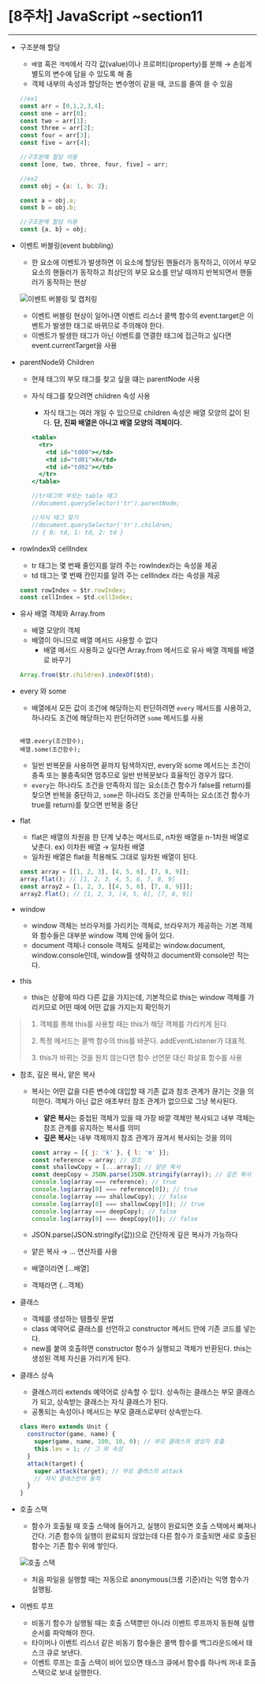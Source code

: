# [8주차] JavaScript ~section11

---

- 구조분해 할당
    - `배열` 혹은 `객체`에서 각각 값(value)이나 프로퍼티(property)를 분해
    → 손쉽게 별도의 변수에 담을 수 있도록 해 줌
    - 객체 내부의 속성과 할당하는 변수명이 같을 때, 코드를 줄여 쓸 수 있음
    
    ```jsx
    //ex1
    const arr = [0,1,2,3,4];
    const one = arr[0];
    const two = arr[1];
    const three = arr[2];
    const four = arr[3];
    const five = arr[4];
    
    //구조분해 할당 이용
    const [one, two, three, four, five] = arr;
    ```
    
    ```jsx
    //ex2
    const obj = {a: 1, b: 2};
    
    const a = obj.a;
    const b = obj.b;
    
    //구조분해 할당 이용
    const {a, b} = obj;
    ```
    
- 이벤트 버블링(event bubbling)
    - 한 요소에 이벤트가 발생하면 이 요소에 할당된 핸들러가 동작하고, 이어서 부모 요소의 핸들러가 동작하고 최상단의 부모 요소를 만날 때까지 반복되면서 핸들러가 동작하는 현상
    
    ![이벤트 버블링 및 캡처링](./eventbubbling.png)
    
    - 이벤트 버블링 현상이 일어나면 이벤트 리스너 콜백 함수의 event.target은 이벤트가 발생한 태그로 바뀌므로 주의해야 한다.
    - 이벤트가 발생한 태그가 아닌 이벤트를 연결한 태그에 접근하고 싶다면 event.currentTarget을 사용
    
- parentNode와 Children
    - 현재 태그의 부모 태그를 찾고 싶을 떄는 parentNode 사용
    - 자식 태그를 찾으려면 children 속성 사용
        - 자식 태그는 여러 개일 수 있으므로 children 속성은 배열 모양의 값이 된다. **단, 진짜 배열은 아니고 배열 모양의 객체이다.**
        
        ```jsx
        <table>
          <tr>
            <td id="td00"></td>
            <td id="td01">X</td>
            <td id="td02"></td>
          </tr>
        </table>
        
        //tr태그의 부모는 table 태그
        //document.querySelector('tr').parentNode;
        
        //자식 태그 찾기
        //document.querySelector('tr').children;
        // { 0: td, 1: td, 2: td }
        ```
        
- rowIndex와 cellIndex
    - tr 태그는 몇 번째 줄인지를 알려 주는 rowIndex라는 속성을 제공
    - td 태그는 몇 번째 칸인지를 알려 주는 cellIndex 라는 속성을 제공
    
    ```jsx
    const rowIndex = $tr.rowIndex;
    const cellIndex = $td.cellIndex;
    ```
    
- 유사 배열 객체와 Array.from
    - 배열 모양의 객체
    - 배열이 아니므로 배열 메서드 사용할 수 없다
        - 배열 메서드 사용하고 싶다면 Array.from 메서드로 유사 배열 객체를 배열로 바꾸기
    
    ```jsx
    Array.from($tr.children).indexOf($td);
    ```
    
- every 와 some
    - 배열에서 모든 값이 조건에 해당하는지 판단하려면 `every` 메서드를 사용하고, 하나라도 조건에 해당하는지 판단하려면 `some` 메서드를 사용
    
    ```
    
    배열.every(조건함수);
    배열.some(조건함수);
    ```
    
    - 일반 반복문을 사용하면 끝까지 탐색하지만, every와 some 메서드는 조건이 충족 또는 불충족되면 멈추므로 일반 반복문보다 효율적인 경우가 많다.
    - `every`는 하나라도 조건을 만족하지 않는 요소(조건 함수가 false를 return)를 찾으면 반복을 중단하고, `some`은 하나라도 조건을 만족하는 요소(조건 함수가 true를 return)를 찾으면 반복을 중단
    
- flat
    - flat은 배열의 차원을 한 단계 낮추는 메서드로, n차원 배열을 n-1차원 배열로 낮춘다. ex) 이차원 배열 → 일차원 배열
    - 일차원 배열은 flat을 적용해도 그대로 일차원 배열이 된다.
    
    ```jsx
    const array = [[1, 2, 3], [4, 5, 6], [7, 8, 9]];
    array.flat(); // [1, 2, 3, 4, 5, 6, 7, 8, 9]
    const array2 = [1, 2, 3, [[4, 5, 6], [7, 8, 9]]];
    array2.flat(); // [1, 2, 3, [4, 5, 6], [7, 8, 9]]
    ```
    
- window
    - window 객체는 브라우저를 가리키는 객체로, 브라우저가 제공하는 기본 객체와 함수들은 대부분 window 객체 안에 들어 있다.
    - document 객체나 console 객체도 실제로는 window.document, window.console인데, window를 생략하고 document와 console만 적는다.
    
- this
    - this는 상황에 따라 다른 값을 가지는데, 기본적으로 this는 window 객체를 가리키므로 어떤 때에 어떤 값을 가지는지 확인하기

> 1) 객체를 통해 this를 사용할 때는 this가 해당 객체를 가리키게 된다.
> 
> 
> 2) 특정 메서드는 콜백 함수의 this를 바꾼다. addEventListener가 대표적.
> 
> 3) this가 바뀌는 것을 원치 않는다면 함수 선언문 대신 화살표 함수를 사용
> 

- 참조, 깊은 복사, 얕은 복사
    - 복사는 어떤 값을 다른 변수에 대입할 때 기존 값과 참조 관계가 끊기는 것을 의미한다. 객체가 아닌 값은 애초부터 참조 관계가 없으므로 그냥 복사된다.
        - **얕은 복사**는 중첩된 객체가 있을 때 가장 바깥 객체만 복사되고 내부 객체는 참조 관계를 유지하는 복사를 의미
        - **깊은 복사**는 내부 객체까지 참조 관계가 끊겨서 복사되는 것을 의미
        
        ```jsx
        const array = [{ j: 'k' }, { l: 'm' }];
        const reference = array; // 참조
        const shallowCopy = [...array]; // 얕은 복사
        const deepCopy = JSON.parse(JSON.stringify(array)); // 깊은 복사
        console.log(array === reference); // true
        console.log(array[0] === reference[0]); // true
        console.log(array === shallowCopy); // false
        console.log(array[0] === shallowCopy[0]); // true
        console.log(array === deepCopy); // false
        console.log(array[0] === deepCopy[0]); // false
        ```
        
    - JSON.parse(JSON.stringify(값))으로 간단하게 깊은 복사가 가능하다
    - 얕은 복사 → ... 연산자를 사용
    - 배열이라면 [...배열]
    - 객체라면 {...객체}
    
- 클래스
    - 객체를 생성하는 템플릿 문법
    - class 예약어로 클래스를 선언하고 constructor 메서드 안에 기존 코드를 넣는다.
    - new를 붙여 호출하면 constructor 함수가 실행되고 객체가 반환된다. this는 생성된 객체 자신을 가리키게 된다.
    
- 클래스 상속
    - 클래스끼리 extends 예약어로 상속할 수 있다. 상속하는 클래스는 부모 클래스가 되고, 상속받는 클래스는 자식 클래스가 된다.
    - 공통되는 속성이나 메서드는 부모 클래스로부터 상속받는다.
    
    ```jsx
    class Hero extends Unit {
      constructor(game, name) {
        super(game, name, 100, 10, 0); // 부모 클래스의 생성자 호출
        this.lev = 1; // 그 외 속성
      }
      attack(target) {
        super.attack(target); // 부모 클래스의 attack
        // 자식 클래스만의 동작
      }
    }
    ```
    
- 호출 스택
    - 함수가 호출될 때 호출 스택에 들어가고, 실행이 완료되면 호출 스택에서 빠져나간다. 기존 함수의 실행이 완료되지 않았는데 다른 함수가 호출되면 새로 호출된 함수는 기존 함수 위에 쌓인다.
    
    ![호출 스택](./stack.png)
    
    - 처음 파일을 실행할 때는 자동으로 anonymous(크롬 기준)라는 익명 함수가 실행됨.
    
- 이벤트 루프
    - 비동기 함수가 실행될 때는 호출 스택뿐만 아니라 이벤트 루프까지 동원해 실행 순서를 파악해야 한다.
    - 타이머나 이벤트 리스너 같은 비동기 함수들은 콜백 함수를 백그라운드에서 태스크 큐로 보낸다. 
    - 이벤트 루프는 호출 스택이 비어 있으면 태스크 큐에서 함수를 하나씩 꺼내 호출 스택으로 보내 실행한다.